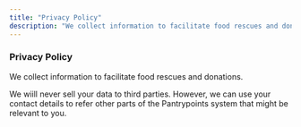 ```yaml
---
title: "Privacy Policy"
description: "We collect information to facilitate food rescues and donations"
---
```



### Privacy Policy

We collect information to facilitate food rescues and donations. 

We wiill never sell your data to third parties. However, we can use your contact details to refer other parts of the Pantrypoints system that might be relevant to you.

